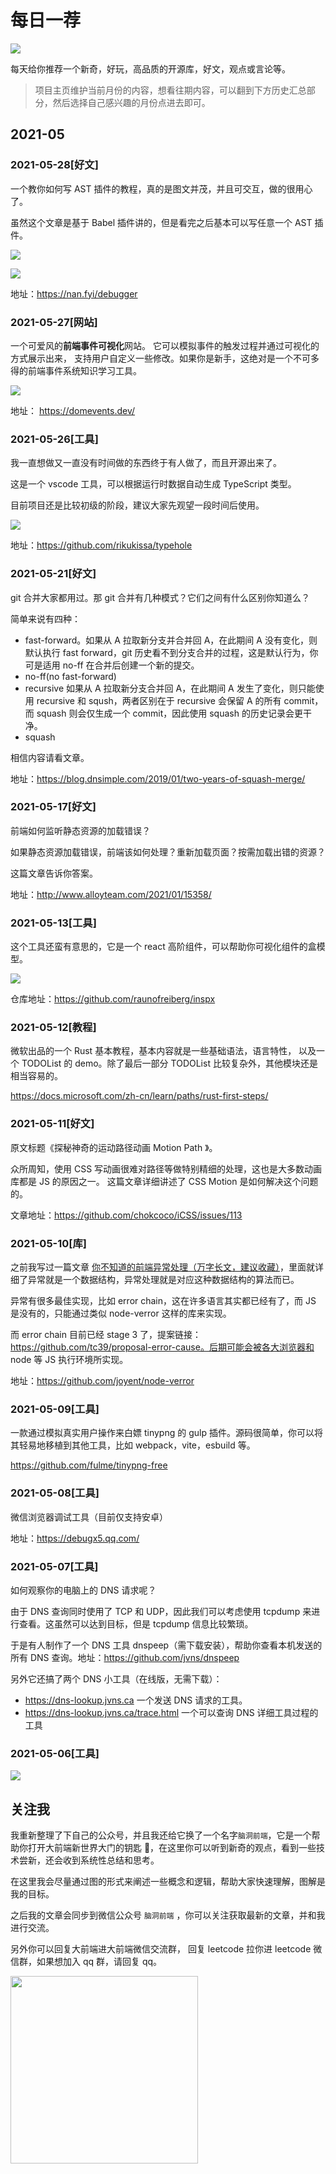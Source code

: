 # 每日一荐

![](https://tva1.sinaimg.cn/large/006y8mN6ly1g8d0sktqrwj30hs07maae.jpg)

每天给你推荐一个新奇，好玩，高品质的开源库，好文，观点或言论等。

> 项目主页维护当前月份的内容，想看往期内容，可以翻到下方历史汇总部分，然后选择自己感兴趣的月份点进去即可。

## 2021-05

### 2021-05-28[好文]

一个教你如何写 AST 插件的教程，真的是图文并茂，并且可交互，做的很用心了。

虽然这个文章是基于 Babel 插件讲的，但是看完之后基本可以写任意一个 AST 插件。

![](https://tva1.sinaimg.cn/large/008i3skNly1gqy9xq7u42j31ii0deaax.jpg)

![](https://tva1.sinaimg.cn/large/008i3skNly1gqy9y89s0ij30x40u00wk.jpg)

地址：https://nan.fyi/debugger

### 2021-05-27[网站]

一个可爱风的**前端事件可视化**网站。 它可以模拟事件的触发过程并通过可视化的方式展示出来， 支持用户自定义一些修改。如果你是新手，这绝对是一个不可多得的前端事件系统知识学习工具。

![](https://tva1.sinaimg.cn/large/008i3skNly1gqvoixh3fzj31370gkjv2.jpg)

地址： https://domevents.dev/

### 2021-05-26[工具]

我一直想做又一直没有时间做的东西终于有人做了，而且开源出来了。

这是一个 vscode 工具，可以根据运行时数据自动生成 TypeScript 类型。

目前项目还是比较初级的阶段，建议大家先观望一段时间后使用。

![](https://tva1.sinaimg.cn/large/008i3skNly1gqvocd9chdg311q0tm7wj.gif)

地址：https://github.com/rikukissa/typehole

### 2021-05-21[好文]

git 合并大家都用过。那 git 合并有几种模式？它们之间有什么区别你知道么？

简单来说有四种：

- fast-forward。如果从 A 拉取新分支并合并回 A，在此期间 A 没有变化，则默认执行 fast forward，git 历史看不到分支合并的过程，这是默认行为，你可是适用 no-ff 在合并后创建一个新的提交。
- no-ff(no fast-forward)
- recursive 如果从 A 拉取新分支合并回 A，在此期间 A 发生了变化，则只能使用 recursive 和 sqush，两者区别在于 recursive 会保留 A 的所有 commit，而 squash 则会仅生成一个 commit，因此使用 squash 的历史记录会更干净。
- squash

相信内容请看文章。

地址：https://blog.dnsimple.com/2019/01/two-years-of-squash-merge/

### 2021-05-17[好文]

前端如何监听静态资源的加载错误？

如果静态资源加载错误，前端该如何处理？重新加载页面？按需加载出错的资源？

这篇文章告诉你答案。

地址：http://www.alloyteam.com/2021/01/15358/

### 2021-05-13[工具]

这个工具还蛮有意思的，它是一个 react 高阶组件，可以帮助你可视化组件的盒模型。

![](https://tva1.sinaimg.cn/large/008i3skNly1gqdazbpqwvj30xc0hi76d.jpg)

仓库地址：https://github.com/raunofreiberg/inspx

### 2021-05-12[教程]

微软出品的一个 Rust 基本教程，基本内容就是一些基础语法，语言特性， 以及一个 TODOList 的 demo。除了最后一部分 TODOList 比较复杂外，其他模块还是相当容易的。

https://docs.microsoft.com/zh-cn/learn/paths/rust-first-steps/

### 2021-05-11[好文]

原文标题《探秘神奇的运动路径动画 Motion Path 》。

众所周知，使用 CSS 写动画很难对路径等做特别精细的处理，这也是大多数动画库都是 JS 的原因之一。 这篇文章详细讲述了 CSS Motion 是如何解决这个问题的。

文章地址：https://github.com/chokcoco/iCSS/issues/113

### 2021-05-10[库]

之前我写过一篇文章 [你不知道的前端异常处理（万字长文，建议收藏）](https://lucifer.ren/blog/2020/10/02/error-catch/)，里面就详细了异常就是一个数据结构，异常处理就是对应这种数据结构的算法而已。

异常有很多最佳实现，比如 error chain，这在许多语言其实都已经有了，而 JS 是没有的，只能通过类似 node-verror 这样的库来实现。

而 error chain 目前已经 stage 3 了，提案链接：https://github.com/tc39/proposal-error-cause。后期可能会被各大浏览器和 node 等 JS 执行环境所实现。

地址：https://github.com/joyent/node-verror

### 2021-05-09[工具]

一款通过模拟真实用户操作来白嫖 tinypng 的 gulp 插件。源码很简单，你可以将其轻易地移植到其他工具，比如 webpack，vite，esbuild 等。

https://github.com/fulme/tinypng-free

### 2021-05-08[工具]

微信浏览器调试工具（目前仅支持安卓）

地址：https://debugx5.qq.com/

### 2021-05-07[工具]

如何观察你的电脑上的 DNS 请求呢？

由于 DNS 查询同时使用了 TCP 和 UDP，因此我们可以考虑使用 tcpdump 来进行查看。这虽然可以达到目标，但是 tcpdump 信息比较繁琐。

于是有人制作了一个 DNS 工具 dnspeep（需下载安装），帮助你查看本机发送的所有 DNS 查询。地址：https://github.com/jvns/dnspeep

另外它还搞了两个 DNS 小工具（在线版，无需下载）：

- https://dns-lookup.jvns.ca 一个发送 DNS 请求的工具。
- https://dns-lookup.jvns.ca/trace.html 一个可以查询 DNS 详细工具过程的工具

### 2021-05-06[工具]

![](https://tva1.sinaimg.cn/large/008i3skNly1gptj6rdktlj30go0esq3y.jpg)

## 关注我

我重新整理了下自己的公众号，并且我还给它换了一个名字`脑洞前端`，它是一个帮助你打开大前端新世界大门的钥匙 🔑，在这里你可以听到新奇的观点，看到一些技术尝新，还会收到系统性总结和思考。

在这里我会尽量通过图的形式来阐述一些概念和逻辑，帮助大家快速理解，图解是我的目标。

之后我的文章会同步到微信公众号 `脑洞前端` ，你可以关注获取最新的文章，并和我进行交流。

另外你可以回复大前端进大前端微信交流群， 回复 leetcode 拉你进 leetcode 微信群，如果想加入 qq 群，请回复 qq。

<img width="300" src="https://tva1.sinaimg.cn/large/006y8mN6ly1g7he9xdtmyj30by0byaac.jpg">
